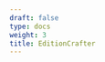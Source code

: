 ```yaml
---
draft: false
type: docs
weight: 3
title: EditionCrafter
---
```


<div id="ec"></div>

 <script type="text/javascript" src="https://www.unpkg.com/@cu-mkp/editioncrafter-umd" ></script>

 <script type="text/javascript">

     EditionCrafter.viewer({
         id: 'ec',
         documentName: 'BnF Ms. Fr. 640',
         iiifManifest='https://github.com/technologies-of-history/spring-2026/blob/main/dyngley_data/dyngley/iiif/manifest.json',
         transcriptionTypes: {
           text: 'Transcription',
         }
     });

 </script>
